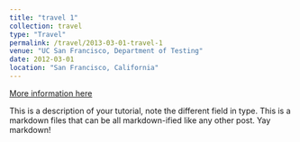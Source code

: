 ```yaml
---
title: "travel 1"
collection: travel
type: "Travel"
permalink: /travel/2013-03-01-travel-1
venue: "UC San Francisco, Department of Testing"
date: 2012-03-01
location: "San Francisco, California"
---
```


[More information here](http://exampleurl.com)

This is a description of your tutorial, note the different field in type. This is a markdown files that can be all markdown-ified like any other post. Yay markdown!
